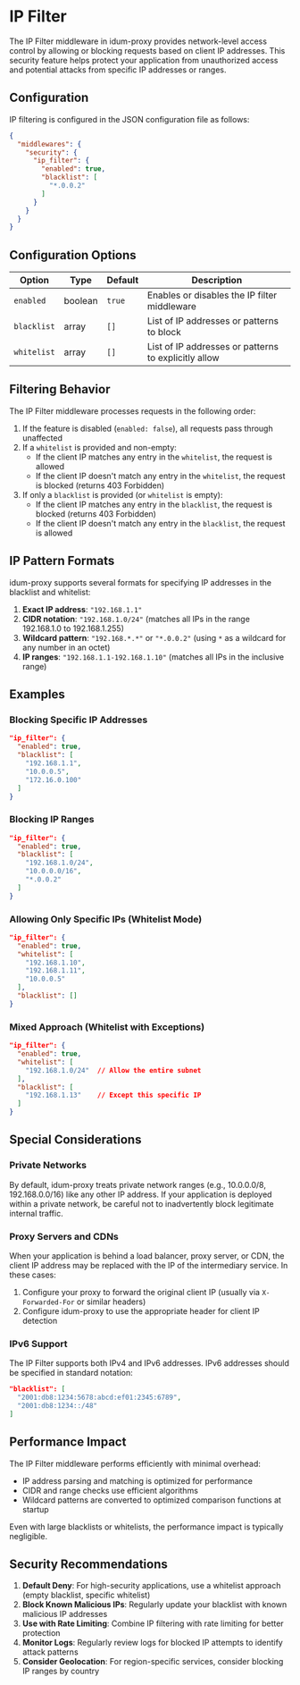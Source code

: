 # IP Filter

The IP Filter middleware in idum-proxy provides network-level access control by allowing or blocking requests based on client IP addresses. This security feature helps protect your application from unauthorized access and potential attacks from specific IP addresses or ranges.

## Configuration

IP filtering is configured in the JSON configuration file as follows:

```json
{
  "middlewares": {
    "security": {
      "ip_filter": {
        "enabled": true,
        "blacklist": [
          "*.0.0.2"
        ]
      }
    }
  }
}
```

## Configuration Options

| Option      | Type    | Default | Description                                           |
|-------------|---------|---------|-------------------------------------------------------|
| `enabled`   | boolean | `true`  | Enables or disables the IP filter middleware          |
| `blacklist` | array   | `[]`    | List of IP addresses or patterns to block             |
| `whitelist` | array   | `[]`    | List of IP addresses or patterns to explicitly allow  |

## Filtering Behavior

The IP Filter middleware processes requests in the following order:

1. If the feature is disabled (`enabled: false`), all requests pass through unaffected
2. If a `whitelist` is provided and non-empty:
   - If the client IP matches any entry in the `whitelist`, the request is allowed
   - If the client IP doesn't match any entry in the `whitelist`, the request is blocked (returns 403 Forbidden)
3. If only a `blacklist` is provided (or `whitelist` is empty):
   - If the client IP matches any entry in the `blacklist`, the request is blocked (returns 403 Forbidden)
   - If the client IP doesn't match any entry in the `blacklist`, the request is allowed

## IP Pattern Formats

idum-proxy supports several formats for specifying IP addresses in the blacklist and whitelist:

1. **Exact IP address**: `"192.168.1.1"`
2. **CIDR notation**: `"192.168.1.0/24"` (matches all IPs in the range 192.168.1.0 to 192.168.1.255)
3. **Wildcard pattern**: `"192.168.*.*"` or `"*.0.0.2"` (using `*` as a wildcard for any number in an octet)
4. **IP ranges**: `"192.168.1.1-192.168.1.10"` (matches all IPs in the inclusive range)

## Examples

### Blocking Specific IP Addresses

```json
"ip_filter": {
  "enabled": true,
  "blacklist": [
    "192.168.1.1",
    "10.0.0.5",
    "172.16.0.100"
  ]
}
```

### Blocking IP Ranges

```json
"ip_filter": {
  "enabled": true,
  "blacklist": [
    "192.168.1.0/24",
    "10.0.0.0/16",
    "*.0.0.2"
  ]
}
```

### Allowing Only Specific IPs (Whitelist Mode)

```json
"ip_filter": {
  "enabled": true,
  "whitelist": [
    "192.168.1.10",
    "192.168.1.11",
    "10.0.0.5"
  ],
  "blacklist": []
}
```

### Mixed Approach (Whitelist with Exceptions)

```json
"ip_filter": {
  "enabled": true,
  "whitelist": [
    "192.168.1.0/24"  // Allow the entire subnet
  ],
  "blacklist": [
    "192.168.1.13"    // Except this specific IP
  ]
}
```

## Special Considerations

### Private Networks

By default, idum-proxy treats private network ranges (e.g., 10.0.0.0/8, 192.168.0.0/16) like any other IP address. If your application is deployed within a private network, be careful not to inadvertently block legitimate internal traffic.

### Proxy Servers and CDNs

When your application is behind a load balancer, proxy server, or CDN, the client IP address may be replaced with the IP of the intermediary service. In these cases:

1. Configure your proxy to forward the original client IP (usually via `X-Forwarded-For` or similar headers)
2. Configure idum-proxy to use the appropriate header for client IP detection

### IPv6 Support

The IP Filter supports both IPv4 and IPv6 addresses. IPv6 addresses should be specified in standard notation:

```json
"blacklist": [
  "2001:db8:1234:5678:abcd:ef01:2345:6789",
  "2001:db8:1234::/48"
]
```

## Performance Impact

The IP Filter middleware performs efficiently with minimal overhead:

- IP address parsing and matching is optimized for performance
- CIDR and range checks use efficient algorithms
- Wildcard patterns are converted to optimized comparison functions at startup

Even with large blacklists or whitelists, the performance impact is typically negligible.

## Security Recommendations

1. **Default Deny**: For high-security applications, use a whitelist approach (empty blacklist, specific whitelist)
2. **Block Known Malicious IPs**: Regularly update your blacklist with known malicious IP addresses
3. **Use with Rate Limiting**: Combine IP filtering with rate limiting for better protection
4. **Monitor Logs**: Regularly review logs for blocked IP attempts to identify attack patterns
5. **Consider Geolocation**: For region-specific services, consider blocking IP ranges by country